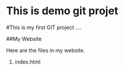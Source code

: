 # This is  demo git projet


#This is my first GIT project ....


##My Website

Here are the files in my website.

1. index.html
